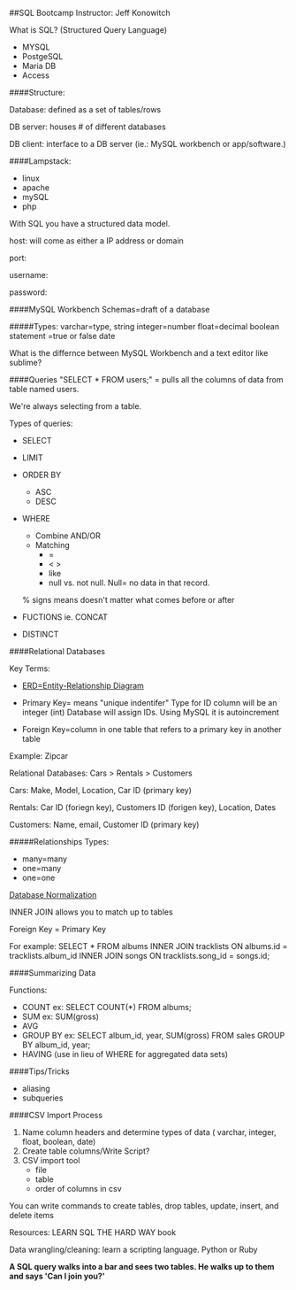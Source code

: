 ##SQL Bootcamp
Instructor: Jeff Konowitch



What is SQL? (Structured Query Language)


* MYSQL
* PostgeSQL
* Maria DB
* Access

####Structure: 

Database: defined as a set of tables/rows

DB server: houses # of different databases

DB client: interface to a DB server (ie.: MySQL workbench or app/software.)


####Lampstack:
* linux
* apache
* mySQL
* php


With SQL you have a structured data model.



host: will come as either a IP address or domain

port: 

username: 

password: 

####MySQL Workbench
Schemas=draft of a database

#####Types: 
varchar=type, string 
integer=number
float=decimal
boolean statement =true or false
date

What is the differnce between MySQL Workbench and a text editor like sublime?

####Queries
"SELECT * FROM users;" = pulls all the columns of data from table named users.

We're always selecting from a table. 

Types of queries:

* SELECT
* LIMIT
* ORDER BY
	* ASC 
	* DESC
* WHERE
	* Combine AND/OR
	* Matching 
		*	=
		* 	< >
		*  like 
		* 	null vs. not null. Null= no data in that record.
	
	% signs means doesn't matter what comes before or after
* FUCTIONS ie. CONCAT
* DISTINCT
	
####Relational Databases

Key Terms: 

* [ERD=Entity-Relationship Diagram](http://www.techopedia.com/definition/1200/entity-relationship-diagram-erd)

* Primary Key= means "unique indentifer" Type for ID column will be an integer (int) Database will assign IDs. Using MySQL it is autoincrement

* Foreign Key=column in one table that refers to a primary key in another table



Example: Zipcar

Relational Databases: Cars > Rentals > Customers

Cars: Make, Model, Location, Car ID (primary key)

Rentals: Car ID (foriegn key), Customers ID (forigen key), Location, Dates

Customers: Name, email, Customer ID (primary key)


#####Relationships Types: 

* many=many
* one=many
* one=one

[Database Normalization](http://en.wikipedia.org/wiki/Database_normalization)

INNER JOIN allows you to match up to tables

Foreign Key = Primary Key

For example: 
SELECT * FROM albums INNER JOIN tracklists ON albums.id = tracklists.album_id INNER JOIN songs ON tracklists.song_id = songs.id; 

####Summarizing Data

Functions: 

* COUNT ex: SELECT COUNT(*) FROM albums;
* SUM ex: SUM(gross)
* AVG
* GROUP BY ex: SELECT album_id, year, SUM(gross) FROM sales GROUP BY album_id, year;
* HAVING (use in lieu of WHERE for aggregated data sets)

####Tips/Tricks
* aliasing
* subqueries

####CSV Import Process
1. Name column headers and determine types of data ( varchar, integer, float, boolean, date)
2. Create table columns/Write Script?
3. CSV import tool
	* file
	* table
	* order of columns in csv
	
You can write commands to  create tables, drop tables, update, insert, and delete items

Resources: LEARN SQL THE HARD WAY book

Data wrangling/cleaning: learn a scripting language. Python or Ruby


**A SQL query walks into a bar and sees two tables. He walks up to them and says 'Can I join you?'**